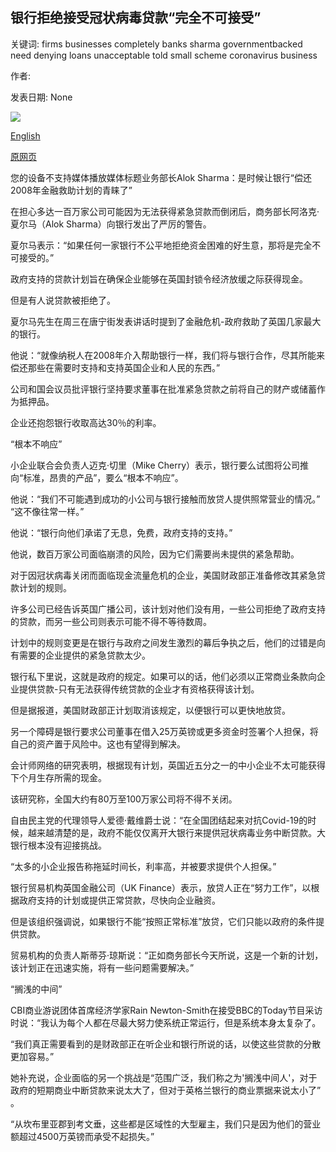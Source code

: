 ## 银行拒绝接受冠状病毒贷款“完全不可接受”

关键词: firms businesses completely banks sharma governmentbacked need denying loans unacceptable told small scheme coronavirus business

作者: 

发表日期: None

![](https://ichef.bbci.co.uk/images/ic/1024x576/p088cndq.jpg)

[English](Denying%20coronavirus%20loans%20%27completely%20unacceptable%27%20banks%20told.md)

[原网页](https://www.bbc.com/news/business-52126658)

您的设备不支持媒体播放媒体标题业务部长Alok Sharma：是时候让银行“偿还2008年金融救助计划的青睐了”

在担心多达一百万家公司可能因为无法获得紧急贷款而倒闭后，商务部长阿洛克·夏尔马（Alok Sharma）向银行发出了严厉的警告。

夏尔马表示：“如果任何一家银行不公平地拒绝资金困难的好生意，那将是完全不可接受的。”

政府支持的贷款计划旨在确保企业能够在英国封锁令经济放缓之际获得现金。

但是有人说贷款被拒绝了。

夏尔马先生在周三在唐宁街发表讲话时提到了金融危机-政府救助了英国几家最大的银行。

他说：“就像纳税人在2008年介入帮助银行一样，我们将与银行合作，尽其所能来偿还那些在需要时支持和支持英国企业和人民的东西。”

公司和国会议员批评银行坚持要求董事在批准紧急贷款之前将自己的财产或储蓄作为抵押品。

企业还抱怨银行收取高达30％的利率。

“根本不响应”

小企业联合会负责人迈克·切里（Mike Cherry）表示，银行要么试图将公司推向“标准，昂贵的产品”，要么“根本不响应”。

他说：“我们不可能遇到成功的小公司与银行接触而放贷人提供照常营业的情况。” “这不像往常一样。”

他说：“银行向他们承诺了无息，免费，政府支持的支持。”

他说，数百万家公司面临崩溃的风险，因为它们需要尚未提供的紧急帮助。

对于因冠状病毒关闭而面临现金流量危机的企业，美国财政部正准备修改其紧急贷款计划的规则。

许多公司已经告诉英国广播公司，该计划对他们没有用，一些公司拒绝了政府支持的贷款，而另一些公司则表示可能不得不等待数周。

计划中的规则变更是在银行与政府之间发生激烈的幕后争执之后，他们的过错是向有需要的企业提供的紧急贷款太少。

银行私下里说，这就是政府的规定。如果可以的话，他们必须以正常商业条款向企业提供贷款-只有无法获得传统贷款的企业才有资格获得该计划。

但是据报道，美国财政部正计划取消该规定，以便银行可以更快地放贷。

另一个障碍是银行要求公司董事在借入25万英镑或更多资金时签署个人担保，将自己的资产置于风险中。这也有望得到解决。

会计师网络的研究表明，根据现有计划，英国近五分之一的中小企业不太可能获得下个月生存所需的现金。

该研究称，全国大约有80万至100万家公司将不得不关闭。

自由民主党的代理领导人爱德·戴维爵士说：“在全国团结起来对抗Covid-19的时候，越来越清楚的是，政府不能仅仅离开大银行来提供冠状病毒业务中断贷款。大银行根本没有迎接挑战。

“太多的小企业报告称拖延时间长，利率高，并被要求提供个人担保。”

银行贸易机构英国金融公司（UK Finance）表示，放贷人正在“努力工作”，以根据政府支持的计划或提供正常贷款，尽快向企业融资。

但是该组织强调说，如果银行不能“按照正常标准”放贷，它们只能以政府的条件提供贷款。

贸易机构的负责人斯蒂芬·琼斯说：“正如商务部长今天所说，这是一个新的计划，该计划正在迅速实施，将有一些问题需要解决。”

“搁浅的中间”

CBI商业游说团体首席经济学家Rain Newton-Smith在接受BBC的Today节目采访时说：“我认为每个人都在尽最大努力使系统正常运行，但是系统本身太复杂了。

“我们真正需要看到的是财政部正在听企业和银行所说的话，以使这些贷款的分散更加容易。”

她补充说，企业面临的另一个挑战是“范围广泛，我们称之为'搁浅中间人'，对于政府的短期商业中断贷款来说太大了，但对于英格兰银行的商业票据来说太小了” 。

“从坎布里亚郡到考文垂，这些都是区域性的大型雇主，我们只是因为他们的营业额超过4500万英镑而承受不起损失。”